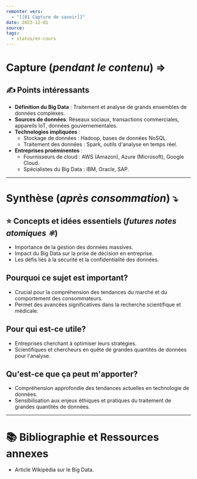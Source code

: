```yaml
---
remonter vers:
  - "[[01 Capture de savoir]]"
date: 2023-12-01
source: 
tags:
  - status/en-cours
---
```

# Capture (_pendant le contenu_) ⇒

## ✍️ Points intéressants

- **Définition du Big Data** : Traitement et analyse de grands ensembles de données complexes.
- **Sources de données**: Réseaux sociaux, transactions commerciales, appareils IoT, données gouvernementales.
- **Technologies impliquées** :
    - Stockage de données : Hadoop, bases de données NoSQL.
    - Traitement des données : Spark, outils d'analyse en temps réel.
- **Entreprises proéminentes** :
    - Fournisseurs de cloud : AWS (Amazon), Azure (Microsoft), Google Cloud.
    - Spécialistes du Big Data : IBM, Oracle, SAP.

---

# Synthèse (_après consommation_) ⤵︎

## ⭐ Concepts et idées essentiels (_futures notes atomiques ⚛︎_)

- Importance de la gestion des données massives.
- Impact du Big Data sur la prise de décision en entreprise.
- Les défis liés à la sécurité et la confidentialité des données.

## Pourquoi ce sujet est important?

- Crucial pour la compréhension des tendances du marché et du comportement des consommateurs.
- Permet des avancées significatives dans la recherche scientifique et médicale.

## Pour qui est-ce utile?

- Entreprises cherchant à optimiser leurs stratégies.
- Scientifiques et chercheurs en quête de grandes quantités de données pour l'analyse.

## Qu'est-ce que ça peut m'apporter?

- Compréhension approfondie des tendances actuelles en technologie de données.
- Sensibilisation aux enjeux éthiques et pratiques du traitement de grandes quantités de données.

---

# 📚 Bibliographie et Ressources annexes

- Article Wikipédia sur le Big Data.